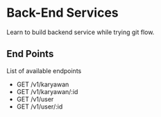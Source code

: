 # Back-End Services
Learn to build backend service while trying git flow.

## End Points
List of available endpoints
* GET /v1/karyawan
* GET /v1/karyawan/:id
* GET /v1/user
* GET /v1/user/:id
